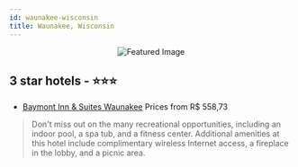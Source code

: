 ```yaml
---
id: waunakee-wisconsin
title: Waunakee, Wisconsin
---
```


<center><img src="https://i.travelapi.com/hotels/1000000/10000/6700/6691/0bf7b017_z.jpg" alt="Featured Image" /></center>


##  3 star hotels - ⭐️⭐️⭐️

-    [Baymont Inn & Suites Waunakee](https://us.hurb.com/hotels/waunakee/baymont-inn-suites-waunakee-JNP-JP851443?cmp=18055) Prices from R$ 558,73
   > Don't miss out on the many recreational opportunities, including an indoor pool, a spa tub, and a fitness center. Additional amenities at this hotel include complimentary wireless Internet access, a fireplace in the lobby, and a picnic area.
